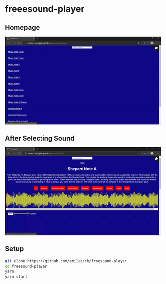 # freeesound-player

## Homepage

![freesound-player's homepage as of 7:26 PM PST Thursday, August 13, 2020](https://github.com/amilajack/freesound-player/blob/master/screenshots/current-appearance-of-freesound-player's-homepage-2020-08-13-192528.jpg)

## After Selecting Sound

![freesound-player's appearance after selecting a sound as of 7:26 PM PST Thursday, August 13, 2020](https://github.com/amilajack/freesound-player/blob/master/screenshots/appearance-of-freesound-player-after-selecting-sound-2020-08-13-192709.jpg)

## Setup

```bash
git clone https://github.com/amilajack/freesound-player
cd freesound-player
yarn
yarn start
```
